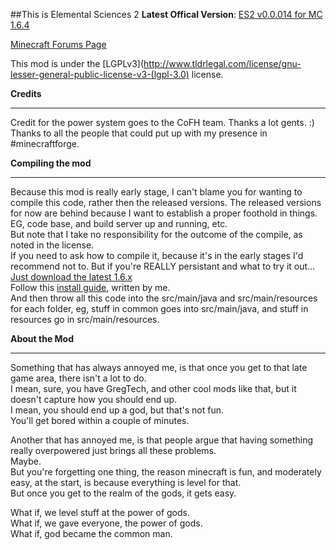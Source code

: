 ##This is Elemental Sciences 2
**Latest Offical Version**: [ES2 v0.0.014 for MC 1.6.4](http://adf.ly/bMTBD)

[Minecraft Forums Page](http://www.minecraftforum.net/topic/2196292-164forgeelemental-sciences-2-wip-new-version00014/)

This mod is under the [LGPLv3](http://www.tldrlegal.com/license/gnu-lesser-general-public-license-v3-(lgpl-3.0) license.

**Credits**  
***
Credit for the power system goes to the CoFH team. Thanks a lot gents. :)
Thanks to all the people that could put up with my presence in #minecraftforge.

**Compiling the mod**  
***
Because this mod is really early stage, I can't blame you for wanting to compile this code, rather then the released versions. The released versions for now are behind because I want to establish a proper foothold in things. EG, code base, and build server up and running, etc.  
But note that I take no responsibility for the outcome of the compile, as noted in the license.  
If you need to ask how to compile it, because it's in the early stages I'd recommend not to.
But if you're REALLY persistant and what to try it out...  
[Just download the latest 1.6.x](https://files.minecraftnet.com)  
Follow this [install guide](http://www.minecraftforge.net/wiki/Installation/Source#Installation), written by me.  
And then throw all this code into the src/main/java and src/main/resources for each folder, eg, stuff in common goes into src/main/java, and stuff in resources go in src/main/resources.  

**About the Mod**
***
Something that has always annoyed me, is that once you get to that late game area, there isn't a lot to do.  
I mean, sure, you have GregTech, and other cool mods like that, but it doesn't capture how you should end up.  
I mean, you should end up a god, but that's not fun.  
You'll get bored within a couple of minutes.

Another that has annoyed me, is that people argue that having something really overpowered just brings all these problems.  
Maybe.  
But you're forgetting one thing, the reason minecraft is fun, and moderately easy, at the start, is because everything is level for that.  
But once you get to the realm of the gods, it gets easy.

What if, we level stuff at the power of gods.  
What if, we gave everyone, the power of gods.  
What if, god became the common man.
